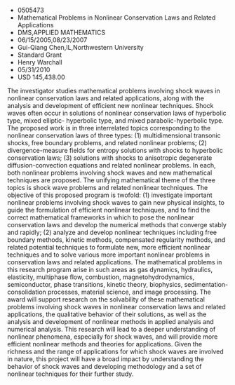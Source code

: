 
* 0505473
* Mathematical Problems in Nonlinear Conservation Laws and Related Applications
* DMS,APPLIED MATHEMATICS
* 06/15/2005,08/23/2007
* Gui-Qiang Chen,IL,Northwestern University
* Standard Grant
* Henry Warchall
* 05/31/2010
* USD 145,438.00

The investigator studies mathematical problems involving shock waves in
nonlinear conservation laws and related applications, along with the analysis
and development of efficient new nonlinear techniques. Shock waves often occur
in solutions of nonlinear conservation laws of hyperbolic type, mixed elliptic-
hyperbolic type, and mixed parabolic-hyperbolic type. The proposed work is in
three interrelated topics corresponding to the nonlinear conservation laws of
three types: (1) multidimensional transonic shocks, free boundary problems, and
related nonlinear problems; (2) divergence-measure fields for entropy solutions
with shocks to hyperbolic conservation laws; (3) solutions with shocks to
anisotropic degenerate diffusion-convection equations and related nonlinear
problems. In each, both nonlinear problems involving shock waves and new
mathematical techniques are proposed. The unifying mathematical theme of the
three topics is shock wave problems and related nonlinear techniques. The
objective of this proposed program is twofold: (1) investigate important
nonlinear problems involving shock waves to gain new physical insights, to guide
the formulation of efficient nonlinear techniques, and to find the correct
mathematical frameworks in which to pose the nonlinear conservation laws and
develop the numerical methods that converge stably and rapidly; (2) analyze and
develop nonlinear techniques including free boundary methods, kinetic methods,
compensated regularity methods, and related potential techniques to formulate
new, more efficient nonlinear techniques and to solve various more important
nonlinear problems in conservation laws and related applications. The
mathematical problems in this research program arise in such areas as gas
dynamics, hydraulics, elasticity, multiphase flow, combustion,
magnetohydrodynamics, semiconductor, phase transitions, kinetic theory,
biophysics, sedimentation-consolidation processes, material science, and image
processing. The award will support research on the solvability of these
mathematical problems involving shock waves in nonlinear conservation laws and
related applications, the qualitative behavior of their solutions, as well as
the analysis and development of nonlinear methods in applied analysis and
numerical analysis. This research will lead to a deeper understanding of
nonlinear phenomena, especially for shock waves, and will provide more efficient
nonlinear methods and theories for applications. Given the richness and the
range of applications for which shock waves are involved in nature, this project
will have a broad impact by understanding the behavior of shock waves and
developing methodology and a set of nonlinear techniques for their further
study.


